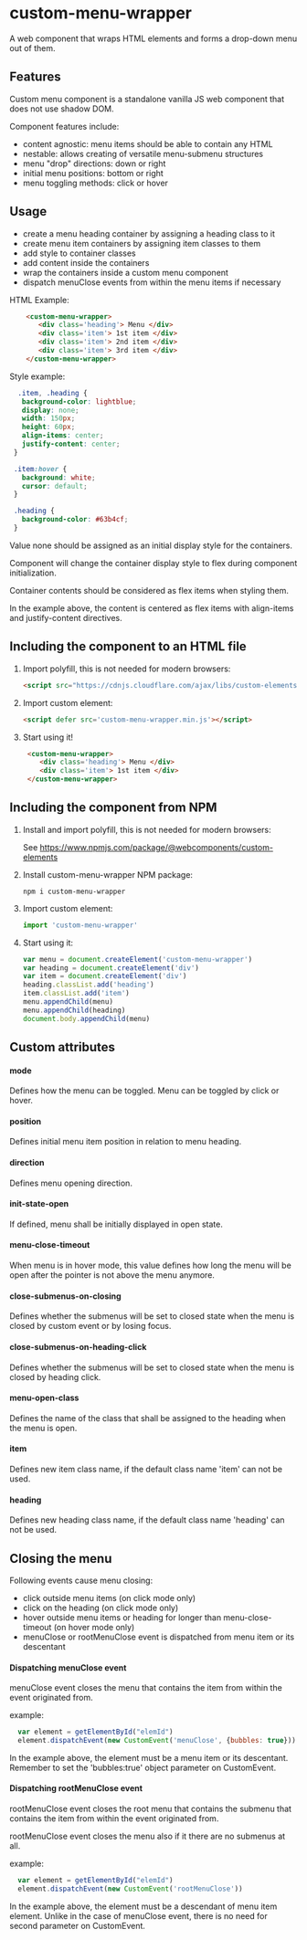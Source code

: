 # custom-menu-wrapper
A web component that wraps HTML elements and forms a drop-down menu out of them.

## Features
Custom menu component is a standalone vanilla JS web component that does not use shadow DOM.

Component features include:
- content agnostic: menu items should be able to contain any HTML
- nestable: allows creating of versatile menu-submenu structures
- menu "drop" directions: down or right
- initial menu positions: bottom or right
- menu toggling methods: click or hover

## Usage
- create a menu heading container by assigning a heading class to it
- create menu item containers by assigning item classes to them
- add style to container classes
- add content inside the containers
- wrap the containers inside a custom menu component
- dispatch menuClose events from within the menu items if necessary

HTML Example:

 ```html
     <custom-menu-wrapper>
        <div class='heading'> Menu </div>
        <div class='item'> 1st item </div>
        <div class='item'> 2nd item </div>
        <div class='item'> 3rd item </div>
     </custom-menu-wrapper>    
 ```
 
 Style example:
 
 ```css
   .item, .heading {
    background-color: lightblue;
    display: none;
    width: 150px;
    height: 60px;
    align-items: center;
    justify-content: center;
  }

  .item:hover {
    background: white;
    cursor: default;
  }

  .heading {
    background-color: #63b4cf;
  }
 ```
Value none should be assigned as an initial display style for the containers.

Component will change the container display style to flex during component initialization.

Container contents should be considered as flex items when styling them.

In the example above, the content is centered as flex items with align-items and justify-content directives.

## Including the component to an HTML file

1. Import polyfill, this is not needed for modern browsers:

    ```html
    <script src="https://cdnjs.cloudflare.com/ajax/libs/custom-elements/1.2.4/custom-elements.min.js"></script>
    ```

2. Import custom element:

    ```html
    <script defer src='custom-menu-wrapper.min.js'></script>
    ```

3. Start using it!

    ```html
     <custom-menu-wrapper>
        <div class='heading'> Menu </div>
        <div class='item'> 1st item </div>
     </custom-menu-wrapper>    
    ```
## Including the component from NPM

1. Install and import polyfill, this is not needed for modern browsers:

   See https://www.npmjs.com/package/@webcomponents/custom-elements

2. Install custom-menu-wrapper NPM package:

    ```console
    npm i custom-menu-wrapper
    ```

3. Import custom element:

    ```javascript
    import 'custom-menu-wrapper'
    ```

4. Start using it:

   ```javascript
   var menu = document.createElement('custom-menu-wrapper')
   var heading = document.createElement('div')
   var item = document.createElement('div')
   heading.classList.add('heading')
   item.classList.add('item')
   menu.appendChild(menu)
   menu.appendChild(heading)
   document.body.appendChild(menu)
   ```


## Custom attributes

#### mode

Defines how the menu can be toggled.
Menu can be toggled by click or hover.

#### position

Defines initial menu item position in relation to menu heading.

#### direction

Defines menu opening direction.

#### init-state-open

If defined, menu shall be initially displayed in open state.

#### menu-close-timeout

When menu is in hover mode, this value defines how long the menu will be open after the pointer is not above the menu anymore.

#### close-submenus-on-closing

Defines whether the submenus will be set to closed state when the menu is closed by custom event or by losing focus.

#### close-submenus-on-heading-click

Defines whether the submenus will be set to closed state when the menu is closed by heading click.

#### menu-open-class

Defines the name of the class that shall be assigned to the heading when the menu is open.

#### item

Defines new item class name, if the default class name 'item' can not be used.

#### heading

Defines new heading class name, if the default class name 'heading' can not be used.

## Closing the menu

Following events cause menu closing:

 * click outside menu items (on click mode only)
 * click on the heading (on click mode only)
 * hover outside menu items or heading for longer than menu-close-timeout (on hover mode only)
 * menuClose or rootMenuClose event is dispatched from menu item or its descentant

#### Dispatching menuClose event

  menuClose event closes the menu that contains the item from within the event originated from.

  example:

```javascript
  var element = getElementById("elemId")
  element.dispatchEvent(new CustomEvent('menuClose', {bubbles: true}))
```

  In the example above, the element must be a menu item or its descentant.
  Remember to set the 'bubbles:true' object parameter on CustomEvent.

#### Dispatching rootMenuClose event

  rootMenuClose event closes the root menu that contains the submenu that contains the item from within the event originated from.

  rootMenuClose event closes the menu also if it there are no submenus at all.

example:

```javascript
  var element = getElementById("elemId")
  element.dispatchEvent(new CustomEvent('rootMenuClose'))
```

  In the example above, the element must be a descendant of menu item element. Unlike in the case of menuClose event, there is no need for second parameter on CustomEvent. 
